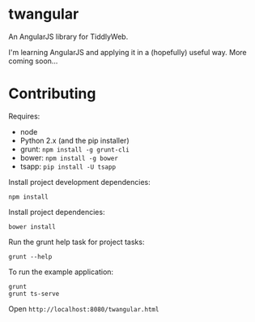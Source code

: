# twangular

An AngularJS library for TiddlyWeb.

I'm learning AngularJS and applying it in a (hopefully) useful way.  More coming soon...

# Contributing

Requires:
* node
* Python 2.x (and the pip installer)
* grunt: `npm install -g grunt-cli`
* bower: `npm install -g bower`
* tsapp: `pip install -U tsapp`

Install project development dependencies:

    npm install

Install project dependencies:

    bower install

Run the grunt help task for project tasks:

    grunt --help

To run the example application:

    grunt
    grunt ts-serve

Open `http://localhost:8080/twangular.html`